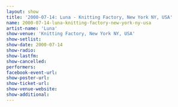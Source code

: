 ```yaml
---
layout: show
title: '2000-07-14: Luna - Knitting Factory, New York NY, USA'
name: 2000-07-14-luna-knitting-factory-new-york-ny-usa
artist-name: 'Luna'
show-venue: 'Knitting Factory, New York NY, USA'
show-setlist: 
show-date: 2000-07-14
show-radio: 
show-lastfm: 
show-cancelled: 
performers: 
facebook-event-url: 
show-poster-url: 
show-ticket-url: 
show-venue-website: 
show-additional: 
---
```


